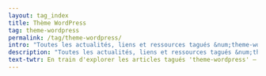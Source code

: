 ```yaml
---
layout: tag_index
title: Thème WordPress
tag: theme-wordpress
permalink: /tag/theme-wordpress/
intro: "Toutes les actualités, liens et ressources tagués &num;theme-wordpress."
description: "Toutes les actualités, liens et ressources tagués &num;theme-wordpress."
text-twtr: En train d'explorer les articles tagués 'theme-wordpress' — @MagDuWebdesign
---
```

